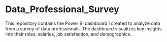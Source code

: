 # Data_Professional_Survey
This repository contains the Power BI dashboard I created to analyze data from a survey of data professionals. The dashboard visualizes key insights into their roles, salaries, job satisfaction, and demographics. 
